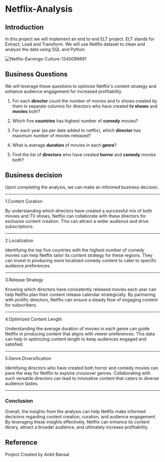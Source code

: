 # Netflix-Analysis
## Introduction
In this project we will implement an end to end ELT project. ELT stands for Extract, Load and Transform. We will use Netflix dataset to clean and analyze the data using SQL and Python.

![Netflix-Earnings-Culture-1240099891](https://github.com/kc89878/Netflix-Analysis/assets/79961717/050894fa-fcd0-40e4-8d65-a52fa02afc36)

## Business Questions

We will leverage these questions to optimize Netflix's content strategy and enhance audience engagement for increased profitability.

1. For each **director** count the number of movies and tv shows created by them in separate columns for directors who have created **tv shows** and **movies** both?

2. Which five **countries** has highest number of **comedy** movies?

3. For each year (as per date added to netflix), which **director** has maximum number of movies released?

4. What is average **duration** of movies in each **genre**?

5. Find the list of **directors** who have created **horror** and **comedy** movies both?

## Business decision

Upon completing the analysis, we can make an informed business decision.

-----------------------------------------------------------------------------------------------------------------------------------

1.Content Curation

By understanding which directors have created a successful mix of both movies and TV shows, Netflix can collaborate with these directors for exclusive content creation. This can attract a wider audience and drive subscriptions. 

-----------------------------------------------------------------------------------------------------------------------------------

2.Localization

Identifying the top five countries with the highest number of comedy movies can help Netflix tailor its content strategy for these regions. They can invest in producing more localized comedy content to cater to specific audience preferences.

-----------------------------------------------------------------------------------------------------------------------------------

3.Release Strategy

Knowing which directors have consistently released movies each year can help Netflix plan their content release calendar strategically. By partnering with prolific directors, Netflix can ensure a steady flow of engaging content for subscribers.

-----------------------------------------------------------------------------------------------------------------------------------

4.Optimized Content Length

Understanding the average duration of movies in each genre can guide Netflix in producing content that aligns with viewer preferences. This data can help in optimizing content length to keep audiences engaged and satisfied.

-----------------------------------------------------------------------------------------------------------------------------------

5.Genre Diversification

Identifying directors who have created both horror and comedy movies can pave the way for Netflix to explore crossover genres. Collaborating with such versatile directors can lead to innovative content that caters to diverse audience tastes.

-----------------------------------------------------------------------------------------------------------------------------------

### Conclusion

Overall, the insights from the analysis can help Netflix make informed decisions regarding content creation, curation, and audience engagement. By leveraging these insights effectively, Netflix can enhance its content library, attract a broader audience, and ultimately increase profitability.

## Reference
Project Created by Ankit Bansal
